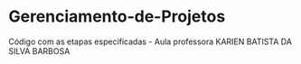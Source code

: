 # Gerenciamento-de-Projetos
Código com as etapas especificadas - Aula professora KARIEN BATISTA DA SILVA BARBOSA
